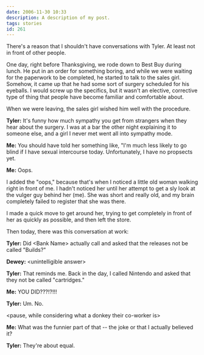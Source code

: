 ```yaml
---
date: 2006-11-30 10:33
description: A description of my post.
tags: stories
id: 261
---
```

There's a reason that I shouldn't have conversations with Tyler.  At least not in front of other people.

One day, right before Thanksgiving, we rode down to Best Buy during lunch.  He put in an order for something boring, and while we were waiting for the paperwork to be completed, he started to talk to the sales girl.  Somehow, it came up that he had some sort of surgery scheduled for his eyeballs.  I would screw up the specifics, but it wasn't an elective, corrective type of thing that people have become familiar and comfortable about.
<!--more-->
When we were leaving, the sales girl wished him well with the procedure.

<b>Tyler:</b>  It's funny how much sympathy you get from strangers when they hear about the surgery.  I was at a bar the other night explaining it to someone else, and a girl I never met went all into sympathy mode.

<b>Me:</b>  You should have told her something like, "I'm much less likely to go blind if I have sexual intercourse today.  Unfortunately, I have no propsects yet.  

<b>Me:</b>  Oops.
  
I added the "oops," because that's when I noticed a little old woman walking right in front of me.  I hadn't noticed her until her attempt to get a sly look at the vulger guy behind her (me).  She was short and really old, and my brain completely failed to register that she was there.

I made a quick move to get around her, trying to get completely in front of her as quickly as possible, and then left the store.

Then today, there was this conversation at work:

<b>Tyler:</b>  Did &lt;Bank Name&gt; actually call and asked that the releases not be called "Builds?"

<b>Dewey:</b>  &lt;unintelligible answer&gt;

<b>Tyler:</b>  That reminds me.  Back in the day, I called Nintendo and asked that they not be called "cartridges."

<b>Me:</b>  YOU DID???!?!!!

<b>Tyler:</b>  Um.  No.

<pause, while considering what a donkey their co-worker is>

<b>Me:</b>  What was the funnier part of that -- the joke or that I actually believed it?

<b>Tyler:</b>  They're about equal.